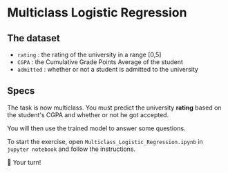# Multiclass Logistic Regression

## The dataset

- `rating` : the rating of the university in a range [0,5]
- `CGPA` : the Cumulative Grade Points Average of the student
- `admitted` : whether or not a student is admitted to the university

## Specs

The task is now multiclass. You must predict the university **rating** based on the student's CGPA and whether or not he got accepted.

You will then use the trained model to answer some questions.

To start the exercise, open `Multiclass_Logistic_Regression.ipynb` in `jupyter notebook` and follow the instructions.

🚀 Your turn!
